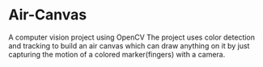 # Air-Canvas
A computer vision project using OpenCV
The project uses color detection and tracking to build an air canvas which can draw anything on it by just capturing the motion of a colored marker(fingers) with a camera.
